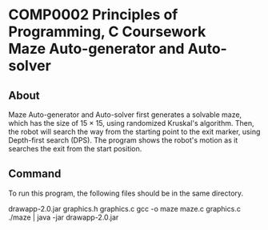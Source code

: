# COMP0002 Principles of Programming, C Coursework <br>Maze Auto-generator and Auto-solver

## About

Maze Auto-generator and Auto-solver first generates a solvable maze, which has the size of 15 × 15, using randomized Kruskal's algorithm.
Then, the robot will search the way from the starting point to the exit marker, using Depth-first search (DPS).
The program shows the robot's motion as it searches the exit from the start position.

## Command
To run this program, the following files should be in the same directory.

drawapp-2.0.jar
graphics.h
graphics.c
gcc -o maze maze.c graphics.c
./maze | java -jar drawapp-2.0.jar
